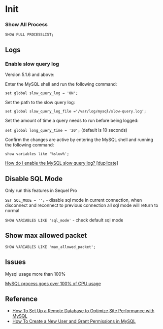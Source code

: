 # Init

### Show All Process

`SHOW FULL PROCESSLIST;`

## Logs

### Enable slow query log

Version 5.1.6 and above:

Enter the MySQL shell and run the following command:

`set global slow_query_log = 'ON';`

Set the path to the slow query log:

`set global slow_query_log_file ='/var/log/mysql/slow-query.log';`

Set the amount of time a query needs to run before being logged:

`set global long_query_time = '20';` (default is 10 seconds)

Confirm the changes are active by entering the MySQL shell and running the following command:

`show variables like '%slow%';`

[How do I enable the MySQL slow query log? [duplicate]](https://stackoverflow.com/questions/22609257/how-do-i-enable-the-mysql-slow-query-log)

## Disable SQL Mode

Only run this features in Sequel Pro

`SET SQL_MODE = '';` - disable sql mode in current connection, when disconnect and reconnect to previous connection all sql mode will return to normal

`SHOW VARIABLES LIKE 'sql_mode'` - check default sql mode

## Show max allowed packet

`SHOW VARIABLES LIKE 'max_allowed_packet';`

## Issues

Mysql usage more than 100%

[MySQL process goes over 100% of CPU usage](https://serverfault.com/questions/220188/mysql-process-goes-over-100-of-cpu-usage)

## Reference

* [How To Set Up a Remote Database to Optimize Site Performance with MySQL](https://www.digitalocean.com/community/tutorials/how-to-set-up-a-remote-database-to-optimize-site-performance-with-mysql)
* [How To Create a New User and Grant Permissions in MySQL](https://www.digitalocean.com/community/tutorials/how-to-create-a-new-user-and-grant-permissions-in-mysql)